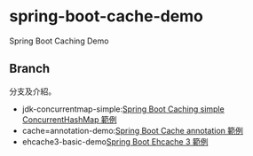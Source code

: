 # spring-boot-cache-demo
Spring Boot Caching Demo

## Branch

分支及介紹。
- jdk-concurrentmap-simple:[Spring Boot Caching simple ConcurrentHashMap 範例](https://matthung0807.blogspot.com/2020/07/spring-boot-caching-simple.html)
- cache=annotation-demo:[Spring Boot Cache annotation 範例](https://github.com/matthung0807/spring-boot-cache-demo/tree/cache-annotation-demo)
- ehcache3-basic-demo[Spring Boot Ehcache 3 範例]()

